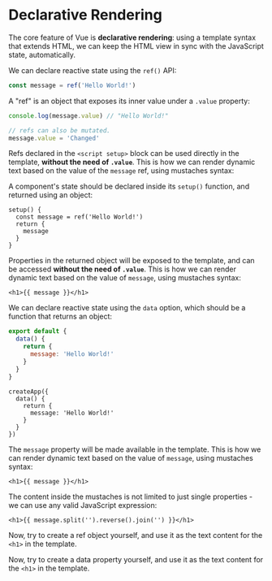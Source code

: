 # Declarative Rendering

The core feature of Vue is **declarative rendering**: using a template syntax that extends HTML, we can keep the HTML view in sync with the JavaScript state, automatically.

<div class="composition-api">

We can declare reactive state using the `ref()` API:

```js
const message = ref('Hello World!')
```

A "ref" is an object that exposes its inner value under a `.value` property:

```js
console.log(message.value) // "Hello World!"

// refs can also be mutated.
message.value = 'Changed'
```

<div class="sfc">

Refs declared in the `<script setup>` block can be used directly in the template, **without the need of `.value`**. This is how we can render dynamic text based on the value of the `message` ref, using mustaches syntax:

</div>

<div class="html">

A component's state should be declared inside its `setup()` function, and returned using an object:

```js{2,5}
setup() {
  const message = ref('Hello World!')
  return {
    message
  }
}
```

Properties in the returned object will be exposed to the template, and can be accessed **without the need of `.value`**. This is how we can render dynamic text based on the value of `message`, using mustaches syntax:

</div>

```vue-html
<h1>{{ message }}</h1>
```

</div>

<div class="options-api">

We can declare reactive state using the `data` option, which should be a function that returns an object:

<div class="sfc">

```js
export default {
  data() {
    return {
      message: 'Hello World!'
    }
  }
}
```

</div>
<div class="html">

```js{2-6}
createApp({
  data() {
    return {
      message: 'Hello World!'
    }
  }
})
```

</div>

The `message` property will be made available in the template. This is how we can render dynamic text based on the value of `message`, using mustaches syntax:

```vue-html
<h1>{{ message }}</h1>
```

</div>

The content inside the mustaches is not limited to just single properties - we can use any valid JavaScript expression:

```vue-html
<h1>{{ message.split('').reverse().join('') }}</h1>
```

<div class="composition-api">

Now, try to create a ref object yourself, and use it as the text content for the `<h1>` in the template.

</div>

<div class="options-api">

Now, try to create a data property yourself, and use it as the text content for the `<h1>` in the template.

</div>
